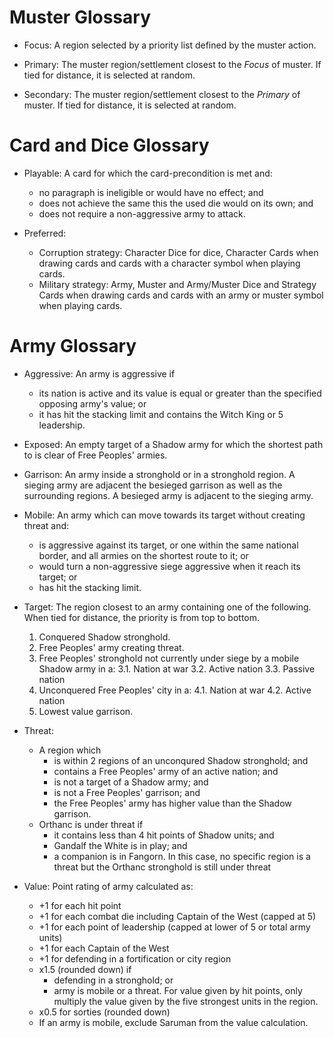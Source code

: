 # Muster Glossary
- Focus: A region selected by a priority list defined by the muster action.

- Primary: The muster region/settlement closest to the *Focus* of muster. If
  tied for distance, it is selected at random.

- Secondary: The muster region/settlement closest to the *Primary* of muster. If
  tied for distance, it is selected at random.

# Card and Dice Glossary
- Playable: A card for which the card-precondition is met and:
	- no paragraph is ineligible or would have no effect; and
	- does not achieve the same this the used die would on its own; and
	- does not require a non-aggressive army to attack.

- Preferred:
	- Corruption strategy: Character Dice for dice, Character Cards when drawing cards and cards with a character symbol when playing cards.
	- Military strategy: Army, Muster and Army/Muster Dice and Strategy Cards when drawing cards and cards with an army or muster symbol when playing cards.

# Army Glossary
- Aggressive: An army is aggressive if
	- its nation is active and its value is equal or greater than the specified opposing army's value; or
	- it has hit the stacking limit and contains the Witch King or 5 leadership.

- Exposed: An empty target of a Shadow army for which the shortest path to is clear of Free Peoples' armies.

- Garrison: An army inside a stronghold or in a stronghold region. A sieging army are adjacent the besieged garrison as well as the surrounding regions. A besieged army is adjacent to the sieging army.

- Mobile: An army which can move towards its target without creating threat and:
	- is aggressive against its target, or one within the same national border, and all armies on the shortest route to it; or
	- would turn a non-aggressive siege aggressive when it reach its target; or
	- has hit the stacking limit.

- Target: The region closest to an army containing one of the following. When tied for distance, the priority is from top to bottom.
	1. Conquered Shadow stronghold.
	2. Free Peoples' army creating threat.
	3. Free Peoples' stronghold not currently under siege by a mobile Shadow army in a:
		3.1. Nation at war
		3.2. Active nation
		3.3. Passive nation
	4. Unconquered Free Peoples' city in a:
		4.1. Nation at war
		4.2. Active nation
	5. Lowest value garrison.

- Threat:
	- A region which
		- is within 2 regions of an unconqured Shadow stronghold; and
		- contains a Free Peoples' army of an active nation; and
		- is not a target of a Shadow army; and
		- is not a Free Peoples' garrison; and
		- the Free Peoples' army has higher value than the Shadow garrison.
	- Orthanc is under threat if
		- it contains less than 4 hit points of Shadow units; and
		- Gandalf the White is in play; and
		- a companion is in Fangorn.
	  In this case, no specific region is a threat but the Orthanc stronghold is still under threat

- Value: Point rating of army calculated as:
	- +1 for each hit point
	- +1 for each combat die including Captain of the West (capped at 5)
	- +1 for each point of leadership (capped at lower of 5 or total army units)
	- +1 for each Captain of the West
	- +1 for defending in a fortification or city region
	- x1.5 (rounded down) if
		- defending in a stronghold; or
		- army is mobile or a threat.
	  For value given by hit points, only multiply the value given by the five strongest units in the region.
	- x0.5 for sorties (rounded down)
	- If an army is mobile, exclude Saruman from the value calculation.
